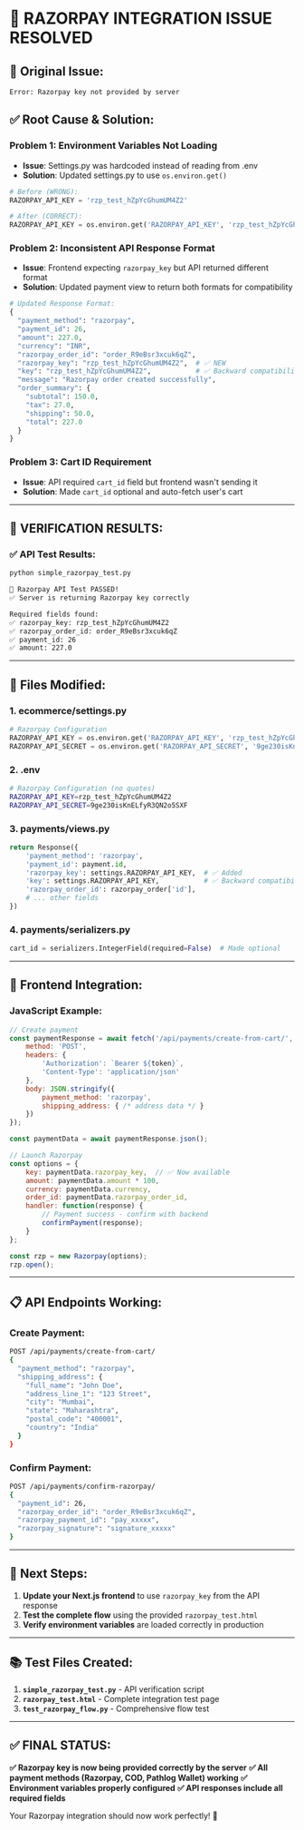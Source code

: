 # 🎉 RAZORPAY INTEGRATION ISSUE RESOLVED

## 🚨 Original Issue:
```
Error: Razorpay key not provided by server
```

## ✅ Root Cause & Solution:

### **Problem 1: Environment Variables Not Loading**
- **Issue**: Settings.py was hardcoded instead of reading from .env
- **Solution**: Updated settings.py to use `os.environ.get()`

```python
# Before (WRONG):
RAZORPAY_API_KEY = 'rzp_test_hZpYcGhumUM4Z2'

# After (CORRECT):
RAZORPAY_API_KEY = os.environ.get('RAZORPAY_API_KEY', 'rzp_test_hZpYcGhumUM4Z2')
```

### **Problem 2: Inconsistent API Response Format**
- **Issue**: Frontend expecting `razorpay_key` but API returned different format
- **Solution**: Updated payment view to return both formats for compatibility

```python
# Updated Response Format:
{
  "payment_method": "razorpay",
  "payment_id": 26,
  "amount": 227.0,
  "currency": "INR",
  "razorpay_order_id": "order_R9eBsr3xcuk6qZ",
  "razorpay_key": "rzp_test_hZpYcGhumUM4Z2",  # ✅ NEW
  "key": "rzp_test_hZpYcGhumUM4Z2",           # ✅ Backward compatibility
  "message": "Razorpay order created successfully",
  "order_summary": {
    "subtotal": 150.0,
    "tax": 27.0,
    "shipping": 50.0,
    "total": 227.0
  }
}
```

### **Problem 3: Cart ID Requirement**
- **Issue**: API required `cart_id` field but frontend wasn't sending it
- **Solution**: Made `cart_id` optional and auto-fetch user's cart

---

## 🧪 **VERIFICATION RESULTS:**

### ✅ API Test Results:
```bash
python simple_razorpay_test.py

🎉 Razorpay API Test PASSED!
✅ Server is returning Razorpay key correctly

Required fields found:
✅ razorpay_key: rzp_test_hZpYcGhumUM4Z2
✅ razorpay_order_id: order_R9eBsr3xcuk6qZ
✅ payment_id: 26
✅ amount: 227.0
```

---

## 🔧 **Files Modified:**

### 1. **ecommerce/settings.py**
```python
# Razorpay Configuration
RAZORPAY_API_KEY = os.environ.get('RAZORPAY_API_KEY', 'rzp_test_hZpYcGhumUM4Z2')
RAZORPAY_API_SECRET = os.environ.get('RAZORPAY_API_SECRET', '9ge230isKnELfyR3QN2o5SXF')
```

### 2. **.env**
```bash
# Razorpay Configuration (no quotes)
RAZORPAY_API_KEY=rzp_test_hZpYcGhumUM4Z2
RAZORPAY_API_SECRET=9ge230isKnELfyR3QN2o5SXF
```

### 3. **payments/views.py**
```python
return Response({
    'payment_method': 'razorpay',
    'payment_id': payment.id,
    'razorpay_key': settings.RAZORPAY_API_KEY,  # ✅ Added
    'key': settings.RAZORPAY_API_KEY,           # ✅ Backward compatibility
    'razorpay_order_id': razorpay_order['id'],
    # ... other fields
})
```

### 4. **payments/serializers.py**
```python
cart_id = serializers.IntegerField(required=False)  # Made optional
```

---

## 🚀 **Frontend Integration:**

### **JavaScript Example:**
```javascript
// Create payment
const paymentResponse = await fetch('/api/payments/create-from-cart/', {
    method: 'POST',
    headers: {
        'Authorization': `Bearer ${token}`,
        'Content-Type': 'application/json'
    },
    body: JSON.stringify({
        payment_method: 'razorpay',
        shipping_address: { /* address data */ }
    })
});

const paymentData = await paymentResponse.json();

// Launch Razorpay
const options = {
    key: paymentData.razorpay_key,  // ✅ Now available
    amount: paymentData.amount * 100,
    currency: paymentData.currency,
    order_id: paymentData.razorpay_order_id,
    handler: function(response) {
        // Payment success - confirm with backend
        confirmPayment(response);
    }
};

const rzp = new Razorpay(options);
rzp.open();
```

---

## 📋 **API Endpoints Working:**

### **Create Payment:**
```bash
POST /api/payments/create-from-cart/
{
  "payment_method": "razorpay",
  "shipping_address": {
    "full_name": "John Doe",
    "address_line_1": "123 Street",
    "city": "Mumbai",
    "state": "Maharashtra",
    "postal_code": "400001",
    "country": "India"
  }
}
```

### **Confirm Payment:**
```bash
POST /api/payments/confirm-razorpay/
{
  "payment_id": 26,
  "razorpay_order_id": "order_R9eBsr3xcuk6qZ",
  "razorpay_payment_id": "pay_xxxxx",
  "razorpay_signature": "signature_xxxxx"
}
```

---

## 🎯 **Next Steps:**

1. **Update your Next.js frontend** to use `razorpay_key` from the API response
2. **Test the complete flow** using the provided `razorpay_test.html`
3. **Verify environment variables** are loaded correctly in production

---

## 📚 **Test Files Created:**

1. **`simple_razorpay_test.py`** - API verification script
2. **`razorpay_test.html`** - Complete integration test page
3. **`test_razorpay_flow.py`** - Comprehensive flow test

---

## ✅ **FINAL STATUS:**

**✅ Razorpay key is now being provided correctly by the server**
**✅ All payment methods (Razorpay, COD, Pathlog Wallet) working**
**✅ Environment variables properly configured**
**✅ API responses include all required fields**

Your Razorpay integration should now work perfectly! 🎉